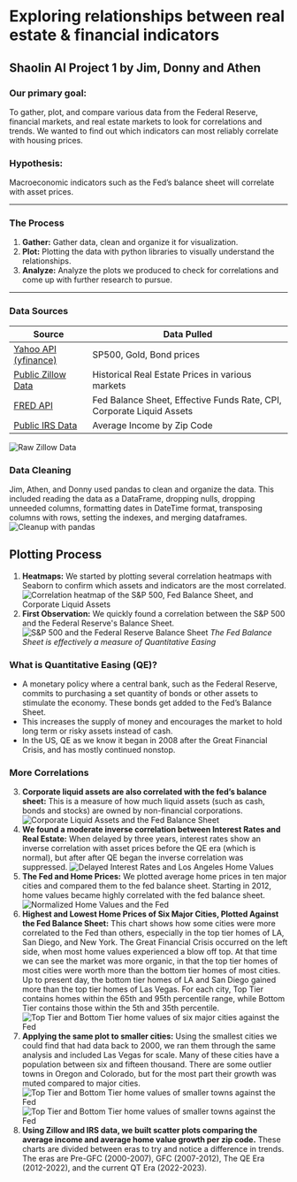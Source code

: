 # Exploring relationships between real estate & financial indicators


## Shaolin AI Project 1 by Jim, Donny and Athen

### Our primary goal:
To gather, plot, and compare various data from the Federal Reserve, financial markets, and real estate markets to look for correlations and trends. We wanted to find out which indicators can most reliably correlate with housing prices.

### Hypothesis:
Macroeconomic indicators such as the Fed’s balance sheet will correlate with asset prices.
__________________________________________________________________________________

### The Process

1. **Gather:** Gather data, clean and organize it for visualization.
2. **Plot:** Plotting the data with python libraries to visually understand the relationships.
3. **Analyze:** Analyze the plots we produced to check for correlations and come up with further research to pursue.

__________________________________________________________________________________

### Data Sources

| Source      | Data Pulled |
| --------  | --- |
| [Yahoo API (yfinance)](https://pypi.org/project/yfinance/)      | SP500, Gold, Bond prices  |
| [Public Zillow Data](https://www.zillow.com/research/data/)     | Historical Real Estate Prices in various markets |
| [FRED API](https://fredhelp.stlouisfed.org/#fred-data-understanding-the-data) | Fed Balance Sheet, Effective Funds Rate, CPI, Corporate Liquid Assets  |
| [Public IRS Data](https://www.irs.gov/statistics/soi-tax-stats-individual-income-tax-statistics-zip-code-data-soi)       | Average Income by Zip Code    |
![Raw Zillow Data](Zillow_csv.png)
### Data Cleaning
Jim, Athen, and Donny used pandas to clean and organize the data. This included reading the data as a DataFrame, dropping nulls, dropping unneeded columns, formatting dates in DateTime format, transposing columns with rows, setting the indexes, and merging dataframes.
![Cleanup with pandas](cleanup.png)
## Plotting Process
1. **Heatmaps:** We started by plotting several correlation heatmaps with Seaborn to confirm which assets and indicators are the most correlated.
![Correlation heatmap of the S&P 500, Fed Balance Sheet, and Corporate Liquid Assets](S&P_Fed_Corporate.png)
2. **First Observation:** We quickly found a correlation between the S&P 500 and the Federal Reserve's Balance Sheet.
![S&P 500 and the Federal Reserve Balance Sheet](sp500Fed.png)
*The Fed Balance Sheet is effectively a measure of Quantitative Easing*
### What is Quantitative Easing (QE)?
- A monetary policy where a central bank, such as the Federal Reserve, commits to purchasing a set quantity of bonds or other assets to stimulate the economy. These bonds get added to the Fed’s Balance Sheet.
- This increases the supply of money and encourages the market to hold long term or risky assets instead of cash.
- In the US, QE as we know it began in 2008 after the Great Financial Crisis, and has mostly continued nonstop.
### More Correlations
3. **Corporate liquid assets are also correlated with the fed’s balance sheet:** This is a measure of how much liquid assets (such as cash, bonds and stocks) are owned by non-financial corporations.
![Corporate Liquid Assets and the Fed Balance Sheet](Corporate_Liquid.png)
4. **We found a moderate inverse correlation between Interest Rates and Real Estate:** When delayed by three years, interest rates show an inverse correlation with asset prices before the QE era (which is normal), but after after QE began the inverse correlation was suppressed.
![Delayed Interest Rates and Los Angeles Home Values](Rates_offset_fed.png)
5. **The Fed and Home Prices:** We plotted average home prices in ten major cities and compared them to the fed balance sheet. Starting in 2012, home values became highly correlated with the fed balance sheet.
![Normalized Home Values and the Fed](10Cities_Fed.jpg)
6. **Highest and Lowest Home Prices of Six Major Cities, Plotted Against the Fed Balance Sheet:** This chart shows how some cities were more correlated to the Fed than others, especially in the top tier homes of LA, San Diego, and New York. The Great Financial Crisis occurred on the left side, when most home values experienced a blow off top. At that time we can see the market was more organic, in that the top tier homes of most cities were worth more than the bottom tier homes of most cities. Up to present day, the bottom tier homes of LA and San Diego gained more than the top tier homes of Las Vegas. For each city, Top Tier contains homes within the 65th and 95th percentile range, while Bottom Tier contains those within the 5th and 35th percentile. 
![Top Tier and Bottom Tier home values of six major cities against the Fed](Top_Bottom_Fed_scatter.png)
7. **Applying the same plot to smaller cities:** Using the smallest cities we could find that had data back to 2000, we ran them through the same analysis and included Las Vegas for scale. Many of these cities have a population between six and fifteen thousand. There are some outlier towns in Oregon and Colorado, but for the most part their growth was muted compared to major cities.
![Top Tier and Bottom Tier home values of smaller towns against the Fed](small_towns_fed_1.png)
![Top Tier and Bottom Tier home values of smaller towns against the Fed](small_towns_fed_2.png)
8. **Using Zillow and IRS data, we built scatter plots comparing the average income and average home value growth per zip code.** These charts are divided between eras to try and notice a difference in trends. The eras are Pre-GFC (2000-2007), GFC (2007-2012), The QE Era (2012-2022), and the current QT Era (2022-2023).